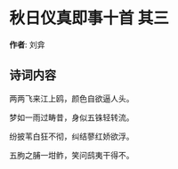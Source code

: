 # 秋日仪真即事十首  其三

**作者**: 刘弇

## 诗词内容

两两飞来江上鸥，颜色自欲逼人头。

梦如一雨过畴昔，身似五铢轻转流。

纷披苇白狂不彻，纠结蓼红娇欲浮。

五朐之脯一坩鲊，笑问鸱夷干得不。

